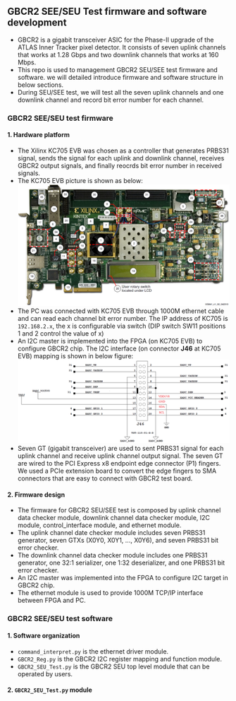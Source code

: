 ## GBCR2 SEE/SEU Test firmware and software development
  - GBCR2 is a gigabit transceiver ASIC for the Phase-II upgrade of the ATLAS Inner Tracker pixel detector. It consists of seven uplink channels that works at 1.28 Gbps and two downlink channels that works at 160 Mbps.
  - This repo is used to management GBCR2 SEU/SEE test firmware and software. we will detailed introduce firmware and software structure in below sections. 
  - During SEU/SEE test, we will test all the seven uplink channels and one downlink channel and record bit error number for each channel.

### GBCR2 SEE/SEU test firmware 
#### 1. **Hardware platform**
  - The Xilinx KC705 EVB was chosen as a controller that generates PRBS31 signal, sends the signal for each uplink and downlink channel, receives GBCR2 output signals, and finally reocrds bit error number in received signals.
  - The KC705 EVB picture is shown as below:
  ![KC705 EVB Picture](https://github.com/weizhangccnu/Python_Script/blob/master/ETROC1_TDC_Test_Software/Img/KC705_EVB.png)
  - The PC was connected with KC705 EVB through 1000M ethernet cable and can read each channel bit error number. The IP address of KC705 is `192.168.2.x`, the x is configurable via switch (DIP switch SW11 positions 1 and 2 control the value of x)
  - An I2C master is implemented into the FPGA (on KC705 EVB) to configure GBCR2 chip. The I2C interface (on connector **J46** at KC705 EVB) mapping is shown in below figure:
  ![I2C interface Mapping](https://github.com/weizhangccnu/Python_Script/blob/master/ETROC1_TDC_Test_Software/Img/I2C_Interface_Mapping.png)
  - Seven GT (gigabit transceiver) are used to sent PRBS31 signal for each uplink channel and receive uplink channel output signal. The seven GT are wired to the PCI Express x8 endpoint edge connector (P1) fingers. We used a PCIe extension board to convert the edge fingers to SMA connectors that are easy to connect with GBCR2 test board.
#### 2. **Firmware design**
  * The firmware for GBCR2 SEU/SEE test is composed by uplink channel data checker module, downlink channel data checker module, I2C module, control_interface module, and ethernet module.
  * The uplink channel date checker module includes seven PRBS31 generator, seven GTXs (X0Y0, X0Y1, ..., X0Y6), and seven PRBS31 bit error checker.
  * The downlink channel data checker module includes one PRBS31 generator, one 32:1 serializer, one 1:32 deserializer, and one PRBS31 bit error checker.
  * An I2C master was implemented into the FPGA to configure I2C target in GBCR2 chip.
  * The ethernet module is used to provide 1000M TCP/IP interface between FPGA and PC.
### GBCR2 SEE/SEU test software
#### 1. Software organization
  * `command_interpret.py` is the ethernet driver module.
  * `GBCR2_Reg.py` is the GBCR2 I2C register mapping and function module.
  * `GBCR2_SEU_Test.py` is the GBCR2 SEU top level module that can be operated by users.
#### 2. `GBCR2_SEU_Test.py` module 